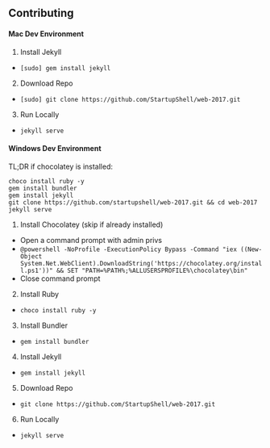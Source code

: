 ## Contributing

#### Mac Dev Environment

1. Install Jekyll
  * `[sudo] gem install jekyll`
2. Download Repo
  * `[sudo] git clone https://github.com/StartupShell/web-2017.git`
3. Run Locally
  * `jekyll serve`

#### Windows Dev Environment

TL;DR if chocolatey is installed:
```
choco install ruby -y
gem install bundler
gem install jekyll
git clone https://github.com/startupshell/web-2017.git && cd web-2017
jekyll serve
```

1. Install Chocolatey (skip if already installed)
  * Open a command prompt with admin privs
  * `@powershell -NoProfile -ExecutionPolicy Bypass -Command "iex ((New-Object System.Net.WebClient).DownloadString('https://chocolatey.org/install.ps1'))" && SET "PATH=%PATH%;%ALLUSERSPROFILE%\chocolatey\bin"`
  * Close command prompt
2. Install Ruby
  * `choco install ruby -y`
3. Install Bundler
  * `gem install bundler`
4. Install Jekyll
  * `gem install jekyll`
5. Download Repo
  * `git clone https://github.com/StartupShell/web-2017.git`
6. Run Locally
  * `jekyll serve`
